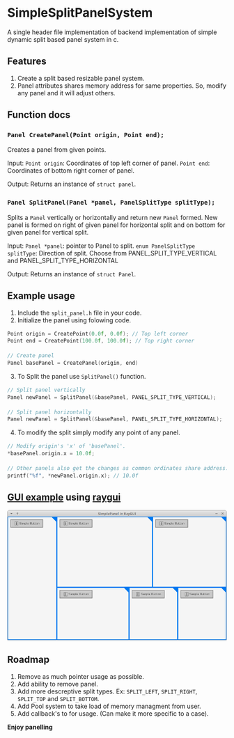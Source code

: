# SimpleSplitPanelSystem
A single header file implementation of backend implementation of simple dynamic split based panel system in c.

## Features
1. Create a split based resizable panel system.
2. Panel attributes shares memory address for same properties. So, modify any panel and it will adjust others.

## Function docs
### `Panel CreatePanel(Point origin, Point end);`
Creates a panel from given points.

Input:
  `Point origin`: Coordinates of top left corner of panel.
  `Point end`: Coordinates of bottom right corner of panel.

Output:
  Returns an instance of `struct panel`.

### `Panel SplitPanel(Panel *panel, PanelSplitType splitType);`
Splits a `Panel` vertically or horizontally and return new `Panel` formed.
New panel is formed on right of given panel for horizontal split and on
 bottom for given panel for vertical split.

Input:
  `Panel *panel`: pointer to Panel to split.
  `enum PanelSplitType splitType`: Direction of split.
      Choose from PANEL_SPLIT_TYPE_VERTICAL and PANEL_SPLIT_TYPE_HORIZONTAL

Output:
  Returns an instance of `struct Panel`.

## Example usage
1. Include the `split_panel.h` file in your code.
2. Initialize the panel using folowing code.
```c
Point origin = CreatePoint(0.0f, 0.0f); // Top left corner
Point end = CreatePoint(100.0f, 100.0f); // Top right corner

// Create panel
Panel basePanel = CreatePanel(origin, end)
```
3. To Split the panel use `SplitPanel()` function.
```c
// Split panel vertically
Panel newPanel = SplitPanel(&basePanel, PANEL_SPLIT_TYPE_VERTICAL);

// Split panel horizontally
Panel newPanel = SplitPanel(&basePanel, PANEL_SPLIT_TYPE_HORIZONTAL);
```
4. To modify the split simply modify any point of any panel.
```c
// Modify origin's 'x' of 'basePanel'.
*basePanel.origin.x = 10.0f;

// Other panels also get the changes as common ordinates share address.
printf("%f", *newPanel.origin.x); // 10.0f
```

## [GUI example](https://github.com/Kirandeep-Singh-Khehra/SimpleSplitPanelSystem/blob/main/examples/raygui_impl/raygui_impl.c) using [raygui](https://github.com/raysan5/raygui)
<img src="/examples/raygui_impl/raygui_impl.png" alt="RayGUI Panel Demo"/>

## Roadmap
1. Remove as much pointer usage as possible.
2. Add ability to remove panel.
3. Add more descreptive split types. Ex: `SPLIT_LEFT`, `SPLIT_RIGHT`, `SPLIT_TOP` and `SPLIT_BOTTOM`.
4. Add Pool system to take load of memory managment from user.
5. Add callback's to for usage. (Can make it more specific to a case).

**Enjoy panelling**

